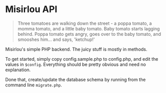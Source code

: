 # Misirlou API

>Three tomatoes are walking down the street - a poppa tomato, a momma tomato,
>and a little baby tomato. Baby tomato starts lagging behind. Poppa tomato gets
>angry, goes over to the baby tomato, and smooshes him... and says, 'ketchup!'

Misirlou's simple PHP backend. The juicy stuff is mostly in methods.

To get started, simply copy config.sample.php to config.php, and edit the
values in `$config`. Everything should be pretty obvious and need no
explanation.

Done that, create/update the database schema by running from the command line
`migrate.php`.

